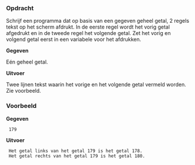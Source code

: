 ### Opdracht

Schrijf een programma dat op basis van een gegeven geheel getal, 2 regels tekst op het scherm afdrukt. In de eerste regel wordt het vorig getal afgedrukt en in de tweede regel het volgende getal. Zet het vorig en volgend getal eerst in een variabele voor het afdrukken.

**Gegeven**

Eén geheel getal.

**Uitvoer**

Twee lijnen tekst waarin het vorige en het volgende getal vermeld worden. Zie voorbeeld.

### Voorbeeld

**Gegeven**

     179
     
**Uitvoer**

     Het getal links van het getal 179 is het getal 178.
     Het getal rechts van het getal 179 is het getal 180.
